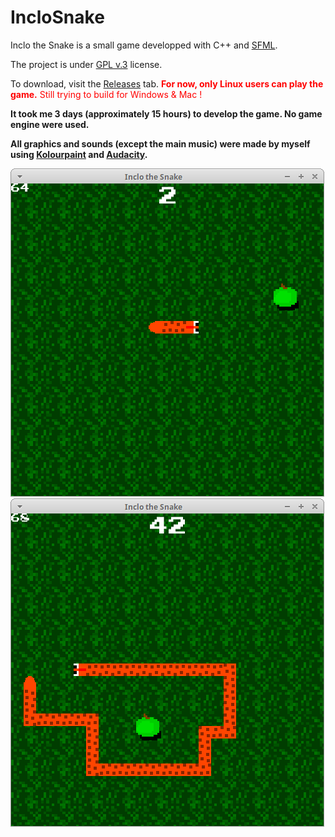 # IncloSnake

Inclo the Snake is a small game developped with C++ and <a href="https://www.sfml-dev.org/index-fr.php">SFML</a>.

The project is under <a href="https://www.gnu.org/licenses/quick-guide-gplv3.html">GPL v.3</a> license.

To download, visit the <a href="https://github.com/AnselmeClergeot/IncloSnake/releases">Releases</a> tab.<span style="color:red"> **For now, only Linux users can play the game.** Still trying to build for Windows & Mac !</span>

**It took me 3 days (approximately 15 hours) to develop the game. No game engine were used.**

**All graphics and sounds (except the main music) were made by myself using <a href="http://kolourpaint.sourceforge.net/">Kolourpaint</a> and <a href="http://www.audacityteam.org/">Audacity</a>.**

<img src="https://github.com/AnselmeClergeot/IncloSnake/blob/master/images/screenshots/capture1.png" /><img src="https://github.com/AnselmeClergeot/IncloSnake/blob/master/images/screenshots/capture3.png" />
